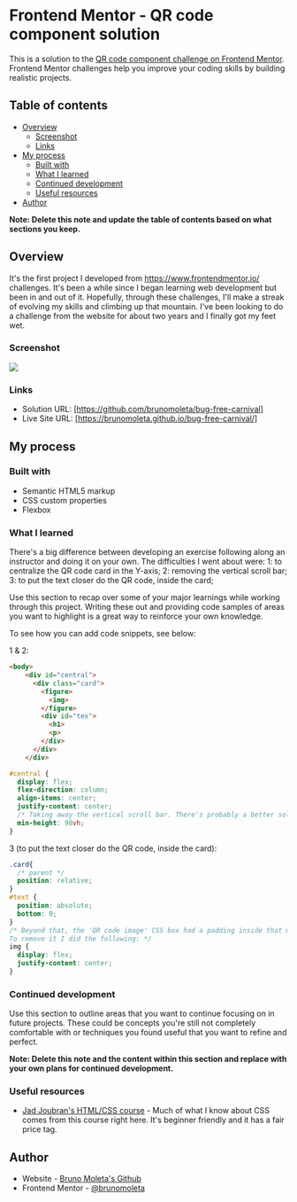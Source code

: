 # Frontend Mentor - QR code component solution

This is a solution to the [QR code component challenge on Frontend Mentor](https://www.frontendmentor.io/challenges/qr-code-component-iux_sIO_H). Frontend Mentor challenges help you improve your coding skills by building realistic projects. 

## Table of contents

- [Overview](#overview)
  - [Screenshot](#screenshot)
  - [Links](#links)
- [My process](#my-process)
  - [Built with](#built-with)
  - [What I learned](#what-i-learned)
  - [Continued development](#continued-development)
  - [Useful resources](#useful-resources)
- [Author](#author)

**Note: Delete this note and update the table of contents based on what sections you keep.**

## Overview
 It's the first project I developed from https://www.frontendmentor.io/ challenges. 
It's been a while since I began learning web development but been in and out of it.
Hopefully, through these challenges, I'll make a streak of evolving my skills and climbing up that mountain.
I've been looking to do a challenge from the website for 
about two years and I finally got my feet wet.

### Screenshot

![](../qr-code-component-main/images/Screenshot_1.jpg)


### Links

- Solution URL: [https://github.com/brunomoleta/bug-free-carnival]
- Live Site URL: [https://brunomoleta.github.io/bug-free-carnival/]

## My process

### Built with

- Semantic HTML5 markup
- CSS custom properties
- Flexbox

### What I learned

There's a big difference between developing an exercise following along an instructor and doing it on your own.
The difficulties I went about were:
          1: to centralize the QR code card in the Y-axis;
          2: removing the vertical scroll bar;
          3: to put the text closer do the QR code, inside the card;


Use this section to recap over some of your major learnings while working through this project. Writing these out and providing code samples of areas you want to highlight is a great way to reinforce your own knowledge.

To see how you can add code snippets, see below:

1 & 2:
```html
<body>
    <div id="central">
      <div class="card">
        <figure>
          <img>
        </figure>
        <div id="tex">
          <h1>
          <p>
        </div>
      </div>
    </div>
```
```css
#central {
  display: flex;
  flex-direction: column;
  align-items: center;
  justify-content: center;
  /* Taking away the vertical scroll bar. There's probably a better solution to that. */
  min-height: 98vh;
}
```

3 (to put the text closer do the QR code, inside the card):
```css
.card{
  /* parent */
  position: relative;
}
#text {
  position: absolute;
  bottom: 0;
}
/* Beyond that, the 'QR code image' CSS box had a padding inside that made it farther from the text.
To remove it I did the following: */
img {
  display: flex;
  justify-content: center;
}
```

### Continued development

Use this section to outline areas that you want to continue focusing on in future projects. These could be concepts you're still not completely comfortable with or techniques you found useful that you want to refine and perfect.

**Note: Delete this note and the content within this section and replace with your own plans for continued development.**

### Useful resources

- [Jad Joubran's HTML/CSS course](https://learnhtmlcss.online/app.html?id=3021) - Much of what I know about CSS comes from this course right here. It's beginner friendly and it has a fair price tag.


## Author

- Website - [Bruno Moleta's Github](https://github.com/brunomoleta)
- Frontend Mentor - [@brunomoleta](https://www.frontendmentor.io/profile/brunomoleta)